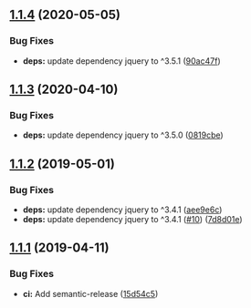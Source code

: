 ## [1.1.4](https://github.com/UziTech/jasmine2-atom-matchers/compare/v1.1.3...v1.1.4) (2020-05-05)


### Bug Fixes

* **deps:** update dependency jquery to ^3.5.1 ([90ac47f](https://github.com/UziTech/jasmine2-atom-matchers/commit/90ac47fb4a457da5683283e115610ebc91c92a87))

## [1.1.3](https://github.com/UziTech/jasmine2-atom-matchers/compare/v1.1.2...v1.1.3) (2020-04-10)


### Bug Fixes

* **deps:** update dependency jquery to ^3.5.0 ([0819cbe](https://github.com/UziTech/jasmine2-atom-matchers/commit/0819cbe98a8662c29cc402d1eb83edc4d09e2dbb))

## [1.1.2](https://github.com/UziTech/jasmine2-atom-matchers/compare/v1.1.1...v1.1.2) (2019-05-01)


### Bug Fixes

* **deps:** update dependency jquery to ^3.4.1 ([aee9e6c](https://github.com/UziTech/jasmine2-atom-matchers/commit/aee9e6c))
* **deps:** update dependency jquery to ^3.4.1 ([#10](https://github.com/UziTech/jasmine2-atom-matchers/issues/10)) ([7d8d01e](https://github.com/UziTech/jasmine2-atom-matchers/commit/7d8d01e))

## [1.1.1](https://github.com/UziTech/jasmine2-atom-matchers/compare/v1.1.0...v1.1.1) (2019-04-11)


### Bug Fixes

* **ci:** Add semantic-release ([15d54c5](https://github.com/UziTech/jasmine2-atom-matchers/commit/15d54c5))
